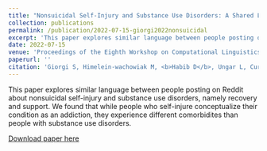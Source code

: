 ```yaml
---
title: "Nonsuicidal Self-Injury and Substance Use Disorders: A Shared Language of Addiction"
collection: publications
permalink: /publication/2022-07-15-giorgi2022nonsuicidal
excerpt: 'This paper explores similar language between people posting on Reddit about nonsuicidal self-injury and substance use disorders, namely recovery and support. We found that while people who self-injure conceptualize their condition as an addiction, they experience different comorbidites than people with substance use disorders.'
date: 2022-07-15
venue: 'Proceedings of the Eighth Workshop on Computational Linguistics and Clinical Psychology'
paperurl: ''
citation: 'Giorgi S, Himelein-wachowiak M, <b>Habib D</b>, Ungar L, Curtis B. Lived experience matters: Automatic detection of stigma towards people who use substances on social media. In: <i>Proceedings of the Eighth Workshop on Computational Linguistics and Clinical Psychology</i>. Association for Computational Linguistics; 2022:177-183. doi:10.18653/v1/2022.clpsych-1.15'
---
```

This paper explores similar language between people posting on Reddit about nonsuicidal self-injury and substance use disorders, namely recovery and support. We found that while people who self-injure conceptualize their condition as an addiction, they experience different comorbidites than people with substance use disorders.

[Download paper here](http://danielrshabib.github.io/files/giorgi2022nonsuicidal.pdf)
